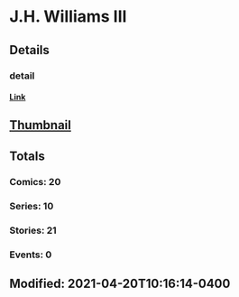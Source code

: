 # J.H.  Williams III
## Details
### detail
#### [Link](http://marvel.com/comics/creators/6143/jh_williams_iii?utm_campaign=apiRef&utm_source=225578a89fc76f3d20fbffda5d17a88d)
## [Thumbnail](http://i.annihil.us/u/prod/marvel/i/mg/3/20/4c363c72853a1.jpg)
## Totals
### Comics: 20
### Series: 10
### Stories: 21
### Events: 0
## Modified: 2021-04-20T10:16:14-0400